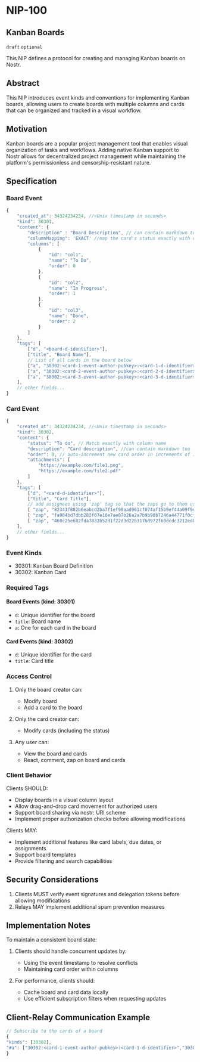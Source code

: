 NIP-100
======

Kanban Boards
------------

`draft` `optional`

This NIP defines a protocol for creating and managing Kanban boards on Nostr.

## Abstract

This NIP introduces event kinds and conventions for implementing Kanban boards, allowing users to create boards with multiple columns and cards that can be organized and tracked in a visual workflow.

## Motivation

Kanban boards are a popular project management tool that enables visual organization of tasks and workflows. Adding native Kanban support to Nostr allows for decentralized project management while maintaining the platform's permissionless and censorship-resistant nature.

## Specification

### Board Event 

```javascript
{
    "created_at": 34324234234, //<Unix timestamp in seconds>
    "kind": 30301,
    "content": {
        "description" : "Board Description", // can contain markdown too
        "columnMapping": 'EXACT' //map the card's status exactly with column name - Extensible to different logics in future
        "columns": [
            {
                "id": "col1",
                "name": "To Do",
                "order": 0
            },
            {
                "id": "col2",
                "name": "In Progress",
                "order": 1
            },
            {
                "id": "col3",
                "name": "Done",
                "order": 2
            }
        ]
    },
    "tags": [
        ["d", "<board-d-identifier>"],
        ["title", "Board Name"],
        // List of all cards in the board below
        ["a", "30302:<card-1-event-author-pubkey>:<card-1-d-identifier>", "<optional-relay-url>"],
        ["a", "30302:<card-2-event-author-pubkey>:<card-2-d-identifier>", "<optional-relay-url>"],
        ["a", "30302:<card-3-event-author-pubkey>:<card-3-d-identifier>", "<optional-relay-url>"],
    ],
    // other fields...
}
```

### Card Event

```javascript
{
    "created_at": 34324234234, //<Unix timestamp in seconds>
    "kind": 30302,
    "content": {
        "status": "To do", // Match exactly with column name
        "description": "Card description", //can contain markdown too
        "order": 0, // auto-increment new card order in increments of 10 to provide space for rearranging to an extent
        "attachments": [
            "https://example.com/file1.png",
            "https://example.com/file2.pdf"
        ]
    },
    "tags": [
        ["d", "<card-d-identifier>"],
        ["title", "Card Title"],
        // add assignees using 'zap' tag so that the zaps go to them using zap-splits as per NIP-57
        [ "zap", "82341f882b6eabcd2ba7f1ef90aad961cf074af15b9ef44a09f9d2a8fbfbe6a2", "wss://nostr.oxtr.dev", "1" ],  // 25%
        [ "zap", "fa984bd7dbb282f07e16e7ae87b26a2a7b9b90b7246a44771f0cf5ae58018f52", "wss://nostr.wine/",    "1" ],  // 25%
        [ "zap", "460c25e682fda7832b52d1f22d3d22b3176d972f60dcdc3212ed8c92ef85065c", "wss://nos.lol/",       "2" ]   // 50%
    ],
    // other fields...
}
```

### Event Kinds

- 30301: Kanban Board Definition
- 30302: Kanban Card

### Required Tags

#### Board Events (kind: 30301)
- `d`: Unique identifier for the board
- `title`: Board name
- `a`: One for each card in the board

#### Card Events (kind: 30302)
- `d`: Unique identifier for the card
- `title`: Card title

### Access Control

1. Only the board creator can:
   - Modify board
   - Add a card to the board

2. Only the card creator can:
   - Modify cards (including the status)

3. Any user can:
   - View the board and cards
   - React, comment, zap on board and cards

### Client Behavior

Clients SHOULD:
- Display boards in a visual column layout
- Allow drag-and-drop card movement for authorized users
- Support board sharing via nostr: URI scheme
- Implement proper authorization checks before allowing modifications

Clients MAY:
- Implement additional features like card labels, due dates, or assignments
- Support board templates
- Provide filtering and search capabilities

## Security Considerations

1. Clients MUST verify event signatures and delegation tokens before allowing modifications
2. Relays MAY implement additional spam prevention measures

## Implementation Notes

To maintain a consistent board state:

1. Clients should handle concurrent updates by:
   - Using the event timestamp to resolve conflicts
   - Maintaining card order within columns

2. For performance, clients should:
   - Cache board and card data locally
   - Use efficient subscription filters when requesting updates

## Client-Relay Communication Example

```javascript
// Subscribe to the cards of a board
{
"kinds": [30302],
"#a": ["30302:<card-1-event-author-pubkey>:<card-1-d-identifier>","30302:<card-2-event-author-pubkey>:<card-2-d-identifier>",...]
}
```
